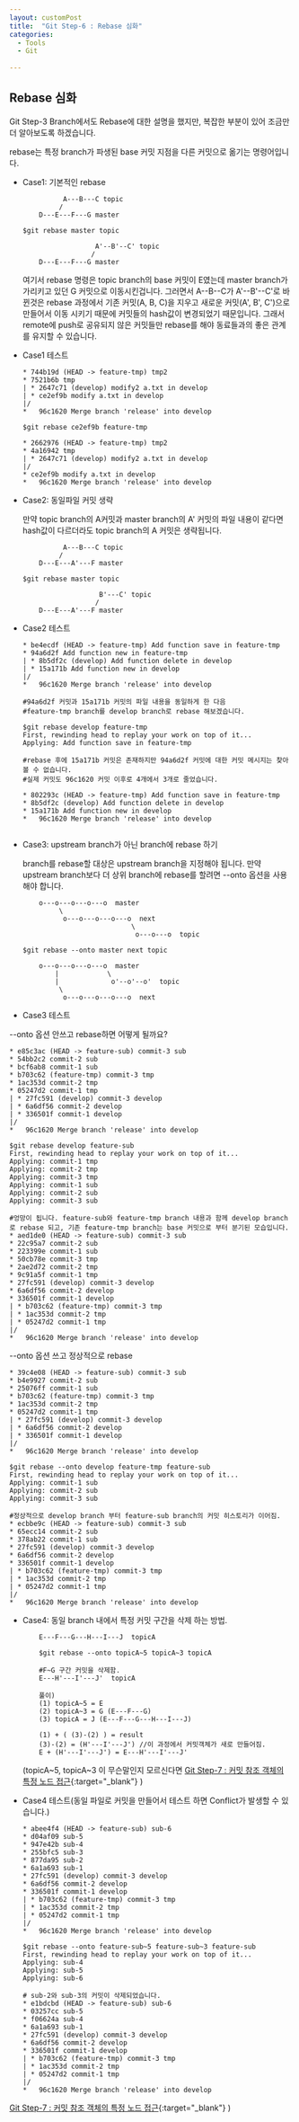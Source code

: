 ```yaml
---
layout: customPost
title:  "Git Step-6 : Rebase 심화"
categories: 
  - Tools
  - Git
  
---
```



## Rebase 심화

Git Step-3 Branch에서도 Rebase에 대한 설명을 했지만,  복잡한 부분이 있어 조금만 더 알아보도록 하겠습니다.

rebase는  특정 branch가 파생된 base 커밋 지점을 다른 커밋으로 옮기는 명령어입니다.



- Case1: 기본적인 rebase 

  ```
            A---B---C topic
           /
      D---E---F---G master
      
  $git rebase master topic
      
                    A'--B'--C' topic
                   /
      D---E---F---G master
  ```

  여기서 rebase 명령은 topic branch의 base 커밋이 E였는데 master branch가 가리키고 있던 G 커밋으로 이동시킨겁니다. 그러면서 A--B--C가 A'--B'--C'로 바뀐것은 rebase 과정에서 기존 커밋(A, B, C)을 지우고 새로운 커밋(A', B', C')으로 만들어서 이동 시키기 때문에  커밋들의 hash값이 변경되었기 때문입니다. 그래서 remote에 push로 공유되지 않은 커밋들만 rebase를 해야 동료들과의 좋은 관계를 유지할 수 있습니다.

- Case1 테스트

  ```
  * 744b19d (HEAD -> feature-tmp) tmp2
  * 7521b6b tmp
  | * 2647c71 (develop) modify2 a.txt in develop
  | * ce2ef9b modify a.txt in develop
  |/  
  *   96c1620 Merge branch 'release' into develop
  
  $git rebase ce2ef9b feature-tmp
  
  * 2662976 (HEAD -> feature-tmp) tmp2
  * 4a16942 tmp
  | * 2647c71 (develop) modify2 a.txt in develop
  |/  
  * ce2ef9b modify a.txt in develop
  *   96c1620 Merge branch 'release' into develop
  ```

  

- Case2: 동일파일 커밋 생략

  만약 topic branch의 A커밋과 master branch의 A' 커밋의 파일 내용이 같다면 hash값이 다르더라도 topic branch의 A 커밋은 생략됩니다.

  ```
            A---B---C topic
           /
      D---E---A'---F master
     
  $git rebase master topic
  
                     B'---C' topic
                    /
      D---E---A'---F master
  ```

- Case2 테스트

  ```
  * be4ecdf (HEAD -> feature-tmp) Add function save in feature-tmp
  * 94a6d2f Add function new in feature-tmp
  | * 8b5df2c (develop) Add function delete in develop
  | * 15a171b Add function new in develop
  |/  
  *   96c1620 Merge branch 'release' into develop
  
  #94a6d2f 커밋과 15a171b 커밋의 파일 내용을 동일하게 한 다음 
  #feature-tmp branch를 develop branch로 rebase 해보겠습니다.
  
  $git rebase develop feature-tmp
  First, rewinding head to replay your work on top of it...
  Applying: Add function save in feature-tmp
  
  #rebase 후에 15a171b 커밋은 존재하지만 94a6d2f 커밋에 대한 커밋 메시지는 찾아볼 수 없습니다.
  #실제 커밋도 96c1620 커밋 이후로 4개에서 3개로 줄었습니다.
  
  * 802293c (HEAD -> feature-tmp) Add function save in feature-tmp
  * 8b5df2c (develop) Add function delete in develop
  * 15a171b Add function new in develop
  *   96c1620 Merge branch 'release' into develop
  
  
  ```



- Case3: upstream branch가 아닌 branch에 rebase 하기

  branch를 rebase할 대상은 upstream branch을 지정해야 됩니다. 만약 upstream branch보다 더 상위 branch에 rebase를 할려면 --onto 옵션을 사용해야 합니다.

  ```
      o---o---o---o---o  master
           \
            o---o---o---o---o  next
                             \
                              o---o---o  topic
              
  $git rebase --onto master next topic
  
      o---o---o---o---o  master
          |            \
          |             o'--o'--o'  topic
           \
            o---o---o---o---o  next
  ```

-  Case3 테스트

  --onto 옵션 안쓰고 rebase하면 어떻게 될까요?

  ```
  * e85c3ac (HEAD -> feature-sub) commit-3 sub
  * 54bb2c2 commit-2 sub
  * bcf6ab8 commit-1 sub
  * b703c62 (feature-tmp) commit-3 tmp
  * 1ac353d commit-2 tmp
  * 05247d2 commit-1 tmp
  | * 27fc591 (develop) commit-3 develop
  | * 6a6df56 commit-2 develop
  | * 336501f commit-1 develop
  |/  
  *   96c1620 Merge branch 'release' into develop
  
  $git rebase develop feature-sub
  First, rewinding head to replay your work on top of it...
  Applying: commit-1 tmp
  Applying: commit-2 tmp
  Applying: commit-3 tmp
  Applying: commit-1 sub
  Applying: commit-2 sub
  Applying: commit-3 sub
  
  #엉망이 됩니다. feature-sub와 feature-tmp branch 내용과 함께 develop branch로 rebase 되고, 기존 feature-tmp branch는 base 커밋으로 부터 분기된 모습입니다.
  * aed1de0 (HEAD -> feature-sub) commit-3 sub
  * 22c95a7 commit-2 sub
  * 223399e commit-1 sub
  * 50cb78e commit-3 tmp
  * 2ae2d72 commit-2 tmp
  * 9c91a5f commit-1 tmp
  * 27fc591 (develop) commit-3 develop
  * 6a6df56 commit-2 develop
  * 336501f commit-1 develop
  | * b703c62 (feature-tmp) commit-3 tmp
  | * 1ac353d commit-2 tmp
  | * 05247d2 commit-1 tmp
  |/  
  *   96c1620 Merge branch 'release' into develop
  ```

  --onto 옵션 쓰고 정상적으로 rebase

  ```
  * 39c4e08 (HEAD -> feature-sub) commit-3 sub
  * b4e9927 commit-2 sub
  * 25076ff commit-1 sub
  * b703c62 (feature-tmp) commit-3 tmp
  * 1ac353d commit-2 tmp
  * 05247d2 commit-1 tmp
  | * 27fc591 (develop) commit-3 develop
  | * 6a6df56 commit-2 develop
  | * 336501f commit-1 develop
  |/  
  *   96c1620 Merge branch 'release' into develop
  
  $git rebase --onto develop feature-tmp feature-sub
  First, rewinding head to replay your work on top of it...
  Applying: commit-1 sub
  Applying: commit-2 sub
  Applying: commit-3 sub
  
  #정상적으로 develop branch 부터 feature-sub branch의 커밋 히스토리가 이어짐.
  * ecbbe9c (HEAD -> feature-sub) commit-3 sub
  * 65ecc14 commit-2 sub
  * 378ab22 commit-1 sub
  * 27fc591 (develop) commit-3 develop
  * 6a6df56 commit-2 develop
  * 336501f commit-1 develop
  | * b703c62 (feature-tmp) commit-3 tmp
  | * 1ac353d commit-2 tmp
  | * 05247d2 commit-1 tmp
  |/  
  *   96c1620 Merge branch 'release' into develop
  ```

  
  
- Case4: 동일 branch 내에서 특정 커밋 구간을 삭제 하는 방법. 

  ```
      E---F---G---H---I---J  topicA
      
      $git rebase --onto topicA~5 topicA~3 topicA
      
      #F~G 구간 커밋을 삭제함.
      E---H'---I'---J'  topicA
      
      풀이)
      (1) topicA~5 = E
      (2) topicA~3 = G (E---F---G)
      (3) topicA = J (E---F---G---H---I---J)
      
      (1) + ( (3)-(2) ) = result
      (3)-(2) = (H'---I'---J') //이 과정에서 커밋객체가 새로 만들어짐.
      E + (H'---I'---J') = E---H'---I'---J'
  ```

  (topicA~5, topicA~3 이 무슨말인지 모르신다면 [Git Step-7 : 커밋 참조 객체의 특정 노드 접근](https://donghyeok-dev.github.io/tools/git/Git-7/){:target="_blank"} )

- Case4 테스트(동일 파일로 커밋을 만들어서 테스트 하면 Conflict가 발생할 수 있습니다.)

  ```
  * abee4f4 (HEAD -> feature-sub) sub-6
  * d04af09 sub-5
  * 947e42b sub-4
  * 255bfc5 sub-3
  * 877da95 sub-2
  * 6a1a693 sub-1
  * 27fc591 (develop) commit-3 develop
  * 6a6df56 commit-2 develop
  * 336501f commit-1 develop
  | * b703c62 (feature-tmp) commit-3 tmp
  | * 1ac353d commit-2 tmp
  | * 05247d2 commit-1 tmp
  |/  
  *   96c1620 Merge branch 'release' into develop
  
  $git rebase --onto feature-sub~5 feature-sub~3 feature-sub
  First, rewinding head to replay your work on top of it...
  Applying: sub-4
  Applying: sub-5
  Applying: sub-6
  
  # sub-2와 sub-3의 커밋이 삭제되었습니다.
  * e1bdcbd (HEAD -> feature-sub) sub-6
  * 03257cc sub-5
  * f06624a sub-4
  * 6a1a693 sub-1
  * 27fc591 (develop) commit-3 develop
  * 6a6df56 commit-2 develop
  * 336501f commit-1 develop
  | * b703c62 (feature-tmp) commit-3 tmp
  | * 1ac353d commit-2 tmp
  | * 05247d2 commit-1 tmp
  |/  
  *   96c1620 Merge branch 'release' into develop
  
  ```

  





[Git Step-7 : 커밋 참조 객체의 특정 노드 접근](https://donghyeok-dev.github.io/tools/git/Git-7/){:target="_blank"} )